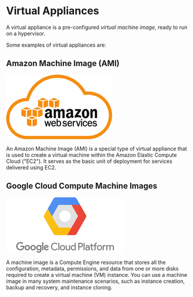 # Virtual Appliances

A virtual appliance is a pre-configured _virtual machine image_, ready to run on a hypervisor.

 Some examples of virtual appliances are:
 
## Amazon Machine Image (AMI)
 
 ![aws](assets/aws.png)
 
 An Amazon Machine Image (AMI) is a special type of virtual appliance that is used to create a virtual machine within 
 the Amazon Elastic Compute Cloud ("EC2"). It serves as the basic unit of deployment for services delivered using EC2.
 
## Google Cloud Compute Machine Images 

![google_cloud](assets/gcp.png)

A machine image is a Compute Engine resource that stores all the configuration, metadata, permissions, and data from 
one or more disks required to create a virtual machine (VM) instance. You can use a machine image in many system 
maintenance scenarios, such as instance creation, backup and recovery, and instance cloning.

